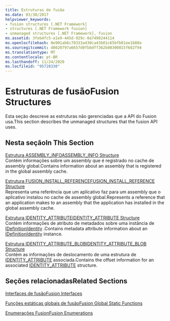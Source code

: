 ```yaml
---
title: Estruturas de fusão
ms.date: 03/30/2017
helpviewer_keywords:
- fusion structures [.NET Framework]
- structures [.NET Framework fusion]
- unmanaged structures [.NET Framework], fusion
ms.assetid: 3feb4fc5-a1e9-445d-929c-0a7490244114
ms.openlocfilehash: 0e901ab6c78333a430ca43b01c65bfb01ee1b08e
ms.sourcegitcommit: d8020797a6657d0fbbdff362b80300815f682f94
ms.translationtype: MT
ms.contentlocale: pt-BR
ms.lasthandoff: 11/24/2020
ms.locfileid: "95728330"
---
```

# <a name="fusion-structures"></a><span data-ttu-id="c8d2e-102">Estruturas de fusão</span><span class="sxs-lookup"><span data-stu-id="c8d2e-102">Fusion Structures</span></span>

<span data-ttu-id="c8d2e-103">Esta seção descreve as estruturas não gerenciadas que a API do Fusion usa.</span><span class="sxs-lookup"><span data-stu-id="c8d2e-103">This section describes the unmanaged structures that the fusion API uses.</span></span>  
  
## <a name="in-this-section"></a><span data-ttu-id="c8d2e-104">Nesta seção</span><span class="sxs-lookup"><span data-stu-id="c8d2e-104">In This Section</span></span>  

 [<span data-ttu-id="c8d2e-105">Estrutura ASSEMBLY_INFO</span><span class="sxs-lookup"><span data-stu-id="c8d2e-105">ASSEMBLY_INFO Structure</span></span>](assembly-info-structure.md)  
 <span data-ttu-id="c8d2e-106">Contém informações sobre um assembly que é registrado no cache de assembly global.</span><span class="sxs-lookup"><span data-stu-id="c8d2e-106">Contains information about an assembly that is registered in the global assembly cache.</span></span>  
  
 [<span data-ttu-id="c8d2e-107">Estrutura FUSION_INSTALL_REFERENCE</span><span class="sxs-lookup"><span data-stu-id="c8d2e-107">FUSION_INSTALL_REFERENCE Structure</span></span>](fusion-install-reference-structure.md)  
 <span data-ttu-id="c8d2e-108">Representa uma referência que um aplicativo faz para um assembly que o aplicativo instalou no cache de assembly global.</span><span class="sxs-lookup"><span data-stu-id="c8d2e-108">Represents a reference that an application makes to an assembly that the application has installed in the global assembly cache.</span></span>  
  
 [<span data-ttu-id="c8d2e-109">Estrutura IDENTITY_ATTRIBUTE</span><span class="sxs-lookup"><span data-stu-id="c8d2e-109">IDENTITY_ATTRIBUTE Structure</span></span>](identity-attribute-structure.md)  
 <span data-ttu-id="c8d2e-110">Contém informações de atributo de metadados sobre uma instância de [IDefinitionIdentity](idefinitionidentity-interface.md) .</span><span class="sxs-lookup"><span data-stu-id="c8d2e-110">Contains metadata attribute information about an [IDefinitionIdentity](idefinitionidentity-interface.md) instance.</span></span>  
  
 [<span data-ttu-id="c8d2e-111">Estrutura IDENTITY_ATTRIBUTE_BLOB</span><span class="sxs-lookup"><span data-stu-id="c8d2e-111">IDENTITY_ATTRIBUTE_BLOB Structure</span></span>](identity-attribute-blob-structure.md)  
 <span data-ttu-id="c8d2e-112">Contém as informações de deslocamento de uma estrutura de [IDENTITY_ATTRIBUTE](identity-attribute-structure.md) associada.</span><span class="sxs-lookup"><span data-stu-id="c8d2e-112">Contains the offset information for an associated [IDENTITY_ATTRIBUTE](identity-attribute-structure.md) structure.</span></span>  
  
## <a name="related-sections"></a><span data-ttu-id="c8d2e-113">Seções relacionadas</span><span class="sxs-lookup"><span data-stu-id="c8d2e-113">Related Sections</span></span>  

 [<span data-ttu-id="c8d2e-114">Interfaces de fusão</span><span class="sxs-lookup"><span data-stu-id="c8d2e-114">Fusion Interfaces</span></span>](fusion-interfaces.md)  
  
 [<span data-ttu-id="c8d2e-115">Funções estáticas globais de fusão</span><span class="sxs-lookup"><span data-stu-id="c8d2e-115">Fusion Global Static Functions</span></span>](fusion-global-static-functions.md)  
  
 [<span data-ttu-id="c8d2e-116">Enumerações Fusion</span><span class="sxs-lookup"><span data-stu-id="c8d2e-116">Fusion Enumerations</span></span>](fusion-enumerations.md)

